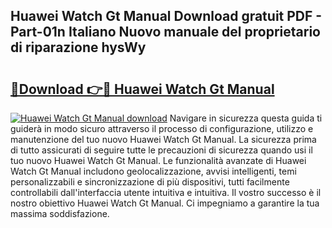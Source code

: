 ## Huawei Watch Gt Manual Download gratuit PDF - Part-01n Italiano Nuovo manuale del proprietario di riparazione hysWy

# <h2><a href="http://df9snv2.blite.top/?on=Huawei+Watch+Gt+Manual">🔗Download 👉🔴 Huawei Watch Gt Manual</a></h2>

[![Huawei Watch Gt Manual download](https://i.imgur.com/lujVjoI.png)](http://df9snv2.blite.top/?on=Huawei+Watch+Gt+Manual)
Navigare in sicurezza questa guida ti guiderà in modo sicuro attraverso il processo di configurazione, utilizzo e manutenzione del tuo nuovo Huawei Watch Gt Manual. La sicurezza prima di tutto assicurati di seguire tutte le precauzioni di sicurezza quando usi il tuo nuovo Huawei Watch Gt Manual. Le funzionalità avanzate di Huawei Watch Gt Manual includono geolocalizzazione, avvisi intelligenti, temi personalizzabili e sincronizzazione di più dispositivi, tutti facilmente controllabili dall'interfaccia utente intuitiva e intuitiva. Il vostro successo è il nostro obiettivo Huawei Watch Gt Manual. Ci impegniamo a garantire la tua massima soddisfazione.
